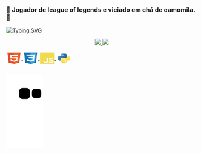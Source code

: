 ### 👾 Jogador de league of legends e viciado em chá de camomila.👾
<!--  👨🏽‍💻 Web Developer | UX Designer | Graphic designer   -->
[![Typing SVG](https://readme-typing-svg.herokuapp.com?font=Fira+Code&pause=1000&color=F7C521&background=FF000000&vCenter=true&width=435&lines=%F0%9F%91%A8%F0%9F%8F%BD%E2%80%8D%F0%9F%92%BB+Web+Developer+%7C+UX+Designer+%7C+Graphic+designer)](https://git.io/typing-svg)
<!--
**Eduhenrique1/Eduhenrique1** is a ✨ _special_ ✨ repository because its `README.md` (this file) appears on your GitHub profile.

Here are some ideas to get you started:

- 🔭 I’m currently working on ...
- 🌱 I’m currently learning ...
- 👯 I’m looking to collaborate on ...
- 🤔 I’m looking for help with ...
- 💬 Ask me about ...
- 📫 How to reach me: ...
- 😄 Pronouns: ...
- ⚡ Fun fact: ...
-->
<div align="center">
  <a href="https://github.com/eduhenrique1">
  <img height="160em" src="https://github-readme-stats.vercel.app/api?username=eduhenrique1&show_icons=true&theme=tokyonight&include_all_commits=true&count_private=true"/>
  <img height="160em" src="https://github-readme-stats.vercel.app/api/top-langs/?username=eduhenrique1&layout=compact&langs_count=7&theme=tokyonight"/>
</div>
<div style="display:inline_block"><br>
   <img align="center"  alt="Dudu-HTML" height="30" width="40" src="https://raw.githubusercontent.com/devicons/devicon/master/icons/html5/html5-original.svg">
   <img align="center" alt="Dudu-CSS" height="30" width="40" src="https://raw.githubusercontent.com/devicons/devicon/master/icons/css3/css3-original.svg">
   <img align="center" alt="Dudu-Js" height="30" width="40" src="https://raw.githubusercontent.com/devicons/devicon/master/icons/javascript/javascript-plain.svg">
<!--     <img align="center" alt="Dudu-Ts" height="30" width="40" src="https://raw.githubusercontent.com/devicons/devicon/master/icons/typescript/typescript-plain.svg"> -->
<!--   <img align="center" alt="Dudu-React" height="30" width="40" src="https://raw.githubusercontent.com/devicons/devicon/master/icons/react/react-original.svg"> -->
   <img align="center" alt="Dudu-Python" height="30" width="40" src="https://raw.githubusercontent.com/devicons/devicon/master/icons/python/python-original.svg">
</div>
    
  ##
 
 ![Snake animation](https://github.com/Eduhenrique1/Eduhenrique1/blob/output/github-contribution-grid-snake.svg)
